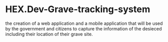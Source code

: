 # HEX.Dev-Grave-tracking-system
the creation of a web application and a mobile application that will be used by the government and citizens to capture the information of the desieced
including their location of their grave site.


